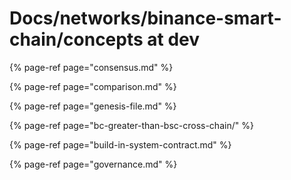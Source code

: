 # Docs/networks/binance-smart-chain/concepts at dev

{% page-ref page="consensus.md" %}

{% page-ref page="comparison.md" %}

{% page-ref page="genesis-file.md" %}

{% page-ref page="bc-greater-than-bsc-cross-chain/" %}

{% page-ref page="build-in-system-contract.md" %}

{% page-ref page="governance.md" %}

